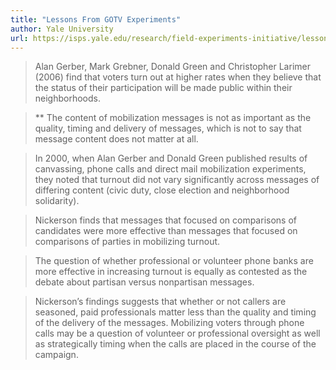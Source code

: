 ```yaml
---
title: "Lessons From GOTV Experiments"
author: Yale University
url: https://isps.yale.edu/research/field-experiments-initiative/lessons-from-gotv-experiments
---
```


> Alan Gerber, Mark Grebner, Donald Green and Christopher Larimer (2006) find that voters turn out at higher rates when they believe that the status of their participation will be made public within their neighborhoods.


> ** The content of mobilization messages is not as important as the quality, timing and delivery of messages, which is not to say that message content does not matter at all.


> In 2000, when Alan Gerber and Donald Green published results of canvassing, phone calls and direct mail mobilization experiments, they noted that turnout did not vary significantly across messages of differing content (civic duty, close election and neighborhood solidarity).


> Nickerson finds that messages that focused on comparisons of candidates were more effective than messages that focused on comparisons of parties in mobilizing turnout.


> The question of whether professional or volunteer phone banks are more effective in increasing turnout is equally as contested as the debate about partisan versus nonpartisan messages.


> Nickerson’s findings suggests that whether or not callers are seasoned, paid professionals matter less than the quality and timing of the delivery of the messages. Mobilizing voters through phone calls may be a question of volunteer or professional oversight as well as strategically timing when the calls are placed in the course of the campaign.



